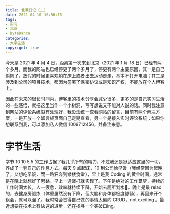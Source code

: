 ```yaml
---
title: 北漂日记（二）
date: 2021-04-10 16:56:15
tags:
- 实习
- 北京
- ByteDance
categories: 
- 大学生活		
copyrignt: true
---
```


 今天是 2021 年 4 月 4 日，距离第一次来到北京（2021 年 1 月 18 日）已经有两个多月，而我的网站也已经停更了两个多月了，停更有两个主要原因，其一是自己偷懒了，放假的时候更喜欢躺在床上或者出去运动走走，基本不打开电脑；其二是涉及到公司的项目技术，都因为签署了保密协议或是知识产权，不能放在个人博客上。

<!--more-->
 因此在未来的很长时间内，博客里的技术分享会减少很多，更多的是自己实习生活的一些感悟，就把这里当作一个小树洞，写写想说又不能对人说的话。同时我注意到网站的评论系统没有处理好，我没法统一查看网站的留言，目前有两个解决方案，一是开放一个留言板页面自己定期查看，另一个是接入实时评论系统；如果你想联系到我，可以添加私人微信 1009712456，并备注来意。

# 字节生活

 字节 10 10 5.5 的工作占据了我几乎所有的精力，不过我还是挺适应这里的一切，养成了一套自己的作息方式。每天 9 点起床，10 到公司恰早饭（我经常因为起晚了，又想吃早饭，而一路狂奔到矮楼食堂），早上是我 Coding 的黄金时间，通常是在晚上就想好了思路，早上一通敲打就实现了。下午是绝对的工作噩梦，持续的工作时间太长，人一疲惫，效率就持续下降，开始去厕所划水🦑。晚上是最 relax 的，去健身房锻炼（体重虽然没有下降，但大脑和身体都极度舒畅），再回来开个组会，就可以溜了。我时常会觉得自己做的事情太偏向 CRUD，not exciting 。最近想要在技术上有快速的进步，还在找寻一个突破口ing。

